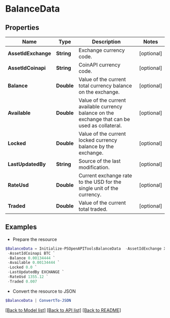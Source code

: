 # BalanceData
## Properties

Name | Type | Description | Notes
------------ | ------------- | ------------- | -------------
**AssetIdExchange** | **String** | Exchange currency code. | [optional] 
**AssetIdCoinapi** | **String** | CoinAPI currency code. | [optional] 
**Balance** | **Double** | Value of the current total currency balance on the exchange. | [optional] 
**Available** | **Double** | Value of the current available currency balance on the exchange that can be used as collateral. | [optional] 
**Locked** | **Double** | Value of the current locked currency balance by the exchange. | [optional] 
**LastUpdatedBy** | **String** | Source of the last modification.  | [optional] 
**RateUsd** | **Double** | Current exchange rate to the USD for the single unit of the currency.  | [optional] 
**Traded** | **Double** | Value of the current total traded. | [optional] 

## Examples

- Prepare the resource
```powershell
$BalanceData = Initialize-PSOpenAPIToolsBalanceData  -AssetIdExchange XBT `
 -AssetIdCoinapi BTC `
 -Balance 0.00134444 `
 -Available 0.00134444 `
 -Locked 0.0 `
 -LastUpdatedBy EXCHANGE `
 -RateUsd 1355.12 `
 -Traded 0.007
```

- Convert the resource to JSON
```powershell
$BalanceData | ConvertTo-JSON
```

[[Back to Model list]](../README.md#documentation-for-models) [[Back to API list]](../README.md#documentation-for-api-endpoints) [[Back to README]](../README.md)

